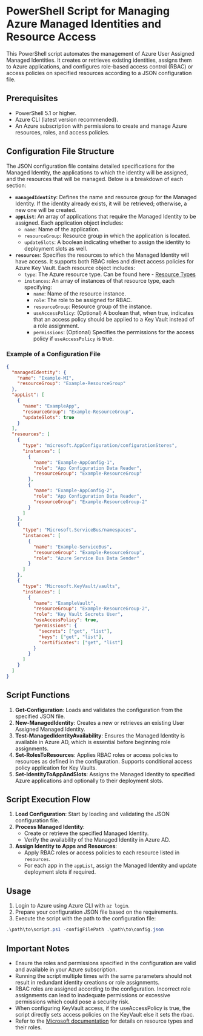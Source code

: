 # PowerShell Script for Managing Azure Managed Identities and Resource Access

This PowerShell script automates the management of Azure User Assigned Managed Identities. It creates or retrieves existing identities, assigns them to Azure applications, and configures role-based access control (RBAC) or access policies on specified resources according to a JSON configuration file.

## Prerequisites

- PowerShell 5.1 or higher.
- Azure CLI (latest version recommended).
- An Azure subscription with permissions to create and manage Azure resources, roles, and access policies.

## Configuration File Structure

The JSON configuration file contains detailed specifications for the Managed Identity, the applications to which the identity will be assigned, and the resources that will be managed. Below is a breakdown of each section:

- **`managedIdentity`**: Defines the name and resource group for the Managed Identity. If the identity already exists, it will be retrieved; otherwise, a new one will be created.
- **`appList`**: An array of applications that require the Managed Identity to be assigned. Each application object includes:
  - `name`: Name of the application.
  - `resourceGroup`: Resource group in which the application is located.
  - `updateSlots`: A boolean indicating whether to assign the identity to deployment slots as well.
- **`resources`**: Specifies the resources to which the Managed Identity will have access. It supports both RBAC roles and direct access policies for Azure Key Vault. Each resource object includes:
  - `type`: The Azure resource type. Can be found here - [Resource Types](https://learn.microsoft.com/en-us/azure/governance/resource-graph/reference/supported-tables-resources#resources)
  - `instances`: An array of instances of that resource type, each specifying:
    - `name`: Name of the resource instance.
    - `role`: The role to be assigned for RBAC.
    - `resourceGroup`: Resource group of the instance.
    - `useAccessPolicy`: (Optional) A boolean that, when true, indicates that an access policy should be applied to a Key Vault instead of a role assignment.
    - `permissions`: (Optional) Specifies the permissions for the access policy if `useAccessPolicy` is true.

### Example of a Configuration File

```json
{
  "managedIdentity": {
    "name": "Example-MI",
    "resourceGroup": "Example-ResourceGroup"
  },
  "appList": [
    {
      "name": "ExampleApp",
      "resourceGroup": "Example-ResourceGroup",
      "updateSlots": true
    }
  ],
  "resources": [
    {
      "type": "microsoft.AppConfiguration/configurationStores",
      "instances": [
        {
          "name": "Example-AppConfig-1",
          "role": "App Configuration Data Reader",
          "resourceGroup": "Example-ResourceGroup"
        },
        {
          "name": "Example-AppConfig-2",
          "role": "App Configuration Data Reader",
          "resourceGroup": "Example-ResourceGroup-2"
        }
      ]
    },
    {
      "type": "Microsoft.ServiceBus/namespaces",
      "instances": [
        {
          "name": "Example-ServiceBus",
          "resourceGroup": "Example-ResourceGroup",
          "role": "Azure Service Bus Data Sender"
        }
      ]
    },
    {
      "type": "Microsoft.KeyVault/vaults",
      "instances": [
        {
          "name": "ExampleVault",
          "resourceGroup": "Example-ResourceGroup-2",
          "role": "Key Vault Secrets User",
          "useAccessPolicy": true,
          "permissions": {
            "secrets": ["get", "list"],
            "keys": ["get", "list"],
            "certificates": ["get", "list"]
          }
        }
      ]
    }
  ]
}
```

## Script Functions

1. **Get-Configuration**: Loads and validates the configuration from the specified JSON file.
2. **New-ManagedIdentity**: Creates a new or retrieves an existing User Assigned Managed Identity.
3. **Test-ManagedIdentityAvailability**: Ensures the Managed Identity is available in Azure AD, which is essential before beginning role assignments.
4. **Set-RolesToResources**: Applies RBAC roles or access policies to resources as defined in the configuration. Supports conditional access policy application for Key Vaults.
5. **Set-IdentityToAppAndSlots**: Assigns the Managed Identity to specified Azure applications and optionally to their deployment slots.

## Script Execution Flow

1. **Load Configuration**: Start by loading and validating the JSON configuration file.
2. **Process Managed Identity**:
   - Create or retrieve the specified Managed Identity.
   - Verify the availability of the Managed Identity in Azure AD.
3. **Assign Identity to Apps and Resources**:
   - Apply RBAC roles or access policies to each resource listed in `resources`.
   - For each app in the `appList`, assign the Managed Identity and update deployment slots if required.

## Usage

1. Login to Azure using Azure CLI with `az login`.
2. Prepare your configuration JSON file based on the requirements.
3. Execute the script with the path to the configuration file:

```powershell
.\path\to\script.ps1 -configFilePath .\path\to\config.json
```

## Important Notes

- Ensure the roles and permissions specified in the configuration are valid and available in your Azure subscription.
- Running the script multiple times with the same parameters should not result in redundant identity creations or role assignments.
- RBAC roles are assigned according to the configuration. Incorrect role assignments can lead to inadequate permissions or excessive permissions which could pose a security risk.
- When configuring KeyVault access, if the useAccessPolicy is true, the script directly sets access policies on the KeyVault else it sets the rbac.
- Refer to the [Microsoft documentation](https://learn.microsoft.com/en-us/azure/governance/resource-graph/reference/supported-tables-resources#resources) for details on resource types and their roles.
